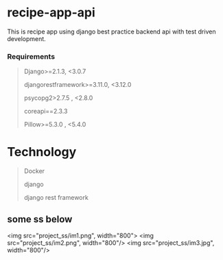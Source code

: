 # recipe-app-api
This is recipe app using django best practice backend api with test driven development.



### Requirements

>Django>=2.1.3, <3.0.7
>
>djangorestframework>=3.11.0, <3.12.0
>
>psycopg2>2.7.5 , <2.8.0
>
>coreapi==2.3.3
>
>Pillow>=5.3.0 , <5.4.0

# Technology 

> Docker
>
>django
>
>django rest framework

## some ss below

<img src="project_ss/im1.png", width="800">
<img src="project_ss/im2.png", width="800"/>
<img src="project_ss/im3.jpg", width="800"/>